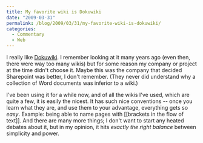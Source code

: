 ```yaml
---
title: My favorite wiki is Dokuwiki
date: "2009-03-31"
permalink: /blog/2009/03/31/my-favorite-wiki-is-dokuwiki/
categories:
  - Commentary
  - Web
---
```

I really like [Dokuwiki][1]. I remember looking at it many years ago (even then, there were way too many wikis) but for some reason my company or project at the time didn't choose it. Maybe this was the company that decided Sharepoint was better, I don't remember. (They never did understand why a collection of Word documents was inferior to a wiki.)

I've been using it for a while now, and of all the wikis I've used, which are quite a few, it is easily the nicest. It has such nice conventions -- once you learn what they are, and use them to your advantage, everything gets so *easy*. Example: being able to name pages with [[brackets in the flow of text]]. And there are many more things; I don't want to start any heated debates about it, but in my opinion, it hits *exactly the right balance* between simplicity and power.

 [1]: http://wiki.splitbrain.org/wiki:dokuwiki
